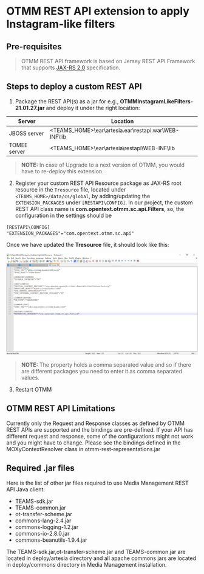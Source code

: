 # OTMM REST API extension to apply Instagram-like filters

## Pre-requisites

> OTMM REST API framework is based on Jersey REST API Framework that supports [JAX-RS 2.0](https://www.oracle.com/technical-resources/articles/java/jaxrs20.html) specification. 


## Steps to deploy a custom REST API

1. Package the REST API(s) as a jar for e.g., **OTMMInstagramLikeFilters-21.01.27.jar** and deploy it under the right location:

| Server       | Location                                             |
|--------------|------------------------------------------------------|
| JBOSS server | <TEAMS_HOME>\ear\artesia.ear\restapi.war\WEB-INF\lib | 
| TOMEE server | <TEAMS_HOME>\ear\artesia\restapi\WEB-INF\lib         | 

> **NOTE:** In case of Upgrade to a next version of OTMM, you would have to re-deploy this extension.

2. Register your custom REST API Resource package as JAX-RS root resource in the `Tresource` file, located under `<TEAMS_HOME>/data/cs/global`, by adding/updating the `EXTENSION_PACKAGES` under `[RESTAPI\CONFIG]`. In our project, the custom REST API class name is **com.opentext.otmm.sc.api.Filters**, so, the configuration in the settings should be

```
[RESTAPI\CONFIG]
"EXTENSION_PACKAGES"="com.opentext.otmm.sc.api"
```

Once we have updated the **Tresource** file, it should look like this:

![Tresource file](/images/tresource-otmm-config.png)

> **NOTE:** The property holds a comma separated value and so if there are different packages you need to enter it as comma separated values.

3. Restart OTMM

## OTMM REST API Limitations
Currently only the Request and Response classes as defined by OTMM REST APIs are supported and the bindings are pre-defined. If your API has different request and response, some of the configurations might not work and you might have to change. Please see the bindings defined in the MOXyContextResolver class in otmm-rest-representations.jar

## Required .jar files
Here is the list of other jar files required to use Media Management REST API Java client:

   * TEAMS-sdk.jar
   * TEAMS-common.jar
   * ot-transfer-scheme.jar
   * commons-lang-2.4.jar
   * commons-logging-1.2.jar
   * commons-io-2.8.0.jar
   * commons-beanutils-1.9.4.jar 

The TEAMS-sdk.jar,ot-transfer-scheme.jar and TEAMS-common.jar are located in deploy/artesia directory and all apache commons jars are located in deploy/commons directory in Media Management installation.
   